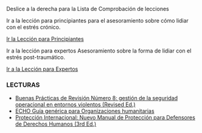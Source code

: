 [Title]: # (¿Y ahora qué?)
[Order]: # (4)

Deslice a la derecha para la Lista de Comprobación de lecciones

Ir a la lección para principiantes para el asesoramiento sobre cómo lidiar con el estrés crónico.

[Ir la Lección para Principiantes](umbrella://lesson/stress/0)

Ir a la lección para expertos Asesoramiento sobre la forma de lidiar con el estrés post-traumático.

[Ir a la Lección para Expertos](umbrella://lesson/stress/2)

### LECTURAS

*   [Buenas Prácticas de Revisión Número 8: gestión de la seguridad operacional en entornos violentos (Revised Ed.)](https://www.odihpn.org/download/gpr_8_revised2pdf)
*   [ECHO Guía genérica para Organizaciones humanitarias](http://ec.europa.eu/echo/files/evaluation/watsan2005/annex_files/ECHO/ECHO12%20-%20echo_generic_security_guide_en.doc)
*   [Protección Internacional: Nuevo Manual de Protección para Defensores de Derechos Humanos (3rd Ed.)](http://protectioninternational.org/publication/new-protection-manual-for-human-rights-defenders-3rd-edition/)